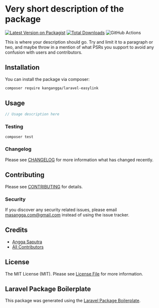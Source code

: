 # Very short description of the package

[![Latest Version on Packagist](https://img.shields.io/packagist/v/kangangga/laravel-easylink.svg?style=flat-square)](https://packagist.org/packages/kangangga/laravel-easylink)
[![Total Downloads](https://img.shields.io/packagist/dt/kangangga/laravel-easylink.svg?style=flat-square)](https://packagist.org/packages/kangangga/laravel-easylink)
![GitHub Actions](https://github.com/kangangga/laravel-easylink/actions/workflows/main.yml/badge.svg)

This is where your description should go. Try and limit it to a paragraph or two, and maybe throw in a mention of what PSRs you support to avoid any confusion with users and contributors.

## Installation

You can install the package via composer:

```bash
composer require kangangga/laravel-easylink
```

## Usage

```php
// Usage description here
```

### Testing

```bash
composer test
```

### Changelog

Please see [CHANGELOG](CHANGELOG.md) for more information what has changed recently.

## Contributing

Please see [CONTRIBUTING](CONTRIBUTING.md) for details.

### Security

If you discover any security related issues, please email masangga.com@gmail.com instead of using the issue tracker.

## Credits

-   [Angga Saputra](https://github.com/kangangga)
-   [All Contributors](../../contributors)

## License

The MIT License (MIT). Please see [License File](LICENSE.md) for more information.

## Laravel Package Boilerplate

This package was generated using the [Laravel Package Boilerplate](https://laravelpackageboilerplate.com).
